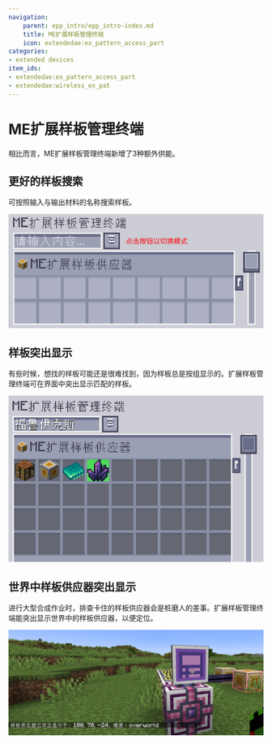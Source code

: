 ```yaml
---
navigation:
    parent: epp_intro/epp_intro-index.md
    title: ME扩展样板管理终端
    icon: extendedae:ex_pattern_access_part
categories:
- extended devices
item_ids:
- extendedae:ex_pattern_access_part
- extendedae:wireless_ex_pat
---
```


# ME扩展样板管理终端

相比<ItemLink id="ae2:pattern_access_terminal" />而言，ME扩展样板管理终端新增了3种额外供能。

<Row gap="20">
<GameScene zoom="6" background="transparent">
<ImportStructure src="../structure/cable_ex_pattern_terminal.snbt"></ImportStructure>
<IsometricCamera yaw="180"></IsometricCamera>
</GameScene>
<ItemImage id="extendedae:wireless_ex_pat" scale="4"></ItemImage>
</Row>

## 更好的样板搜索

可按照输入与输出材料的名称搜索样板。

![扩展样板管理终端1](../pic/epa_gui1.png)

## 样板突出显示

有些时候，想找的样板可能还是很难找到，因为样板总是按组显示的。扩展样板管理终端可在界面中突出显示匹配的样板。

![扩展样板管理终端2](../pic/epa_gui2.png)

## 世界中样板供应器突出显示

进行大型合成作业时，排查卡住的样板供应器会是桩磨人的差事。扩展样板管理终端能突出显示世界中的样板供应器，以便定位。

![扩展样板管理终端3](../pic/epa_gui3.png)

